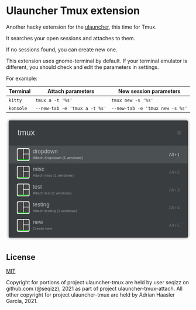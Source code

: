 # Ulauncher Tmux extension

Another hacky extension for the [ulauncher](https://ulauncher.io/), this time for Tmux.

It searches your open sessions and attaches to them.

If no sessions found, you can create new one.

This extension uses gnome-terminal by default. If your terminal emulator is different, you should check and edit the parameters in settings.

For example:

| Terminal  | Attach parameters             | New session parameters            |
| --------- | ----------------------------- | --------------------------------- |
| `kitty`   | `tmux a -t '%s'`              | `tmux new -s '%s'`                |
| `konsole` | `--new-tab -e 'tmux a -t %s'` | `--new-tab -e 'tmux new -s %s'`   |

![extension screenshot](screenshot.png)

## License

[MIT](LICENSE)

Copyright for portions of project ulauncher-tmux are held by user seqizz on github.com (@seqizz), 2021 as part of project ulauncher-tmux-attach. All other copyright for project ulauncher-tmux are held by Adrian Haasler García, 2021.
